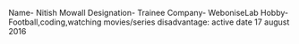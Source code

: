 Name- Nitish Mowall
Designation- Trainee
Company- WeboniseLab 
Hobby- Football,coding,watching movies/series
disadvantage: active
date 17 august 2016

